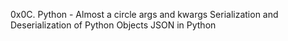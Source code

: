 0x0C. Python - Almost a circle
args and kwargs
Serialization and Deserialization of Python Objects
JSON in Python